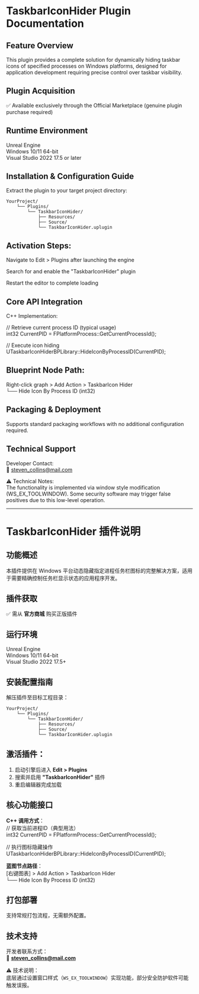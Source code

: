 TaskbarIconHider Plugin Documentation  
=

Feature Overview  
-
This plugin provides a complete solution for dynamically hiding taskbar icons of specified processes on Windows platforms, designed for application development requiring precise control over taskbar visibility.  

Plugin Acquisition  
-
✅ Available exclusively through the Official Marketplace (genuine plugin purchase required)  

Runtime Environment  
-
Unreal Engine  
Windows 10/11 64-bit  
Visual Studio 2022 17.5 or later  

Installation & Configuration Guide  
-
Extract the plugin to your target project directory:  

    YourProject/  
        └── Plugins/  
            └── TaskbarIconHider/  
                ├── Resources/  
                ├── Source/  
                └── TaskbarIconHider.uplugin
            
Activation Steps:  
-
Navigate to Edit > Plugins after launching the engine  

Search for and enable the "TaskbarIconHider" plugin  

Restart the editor to complete loading  

Core API Integration  
-
C++ Implementation:  

// Retrieve current process ID (typical usage)  
int32 CurrentPID = FPlatformProcess::GetCurrentProcessId();  

// Execute icon hiding  
UTaskbarIconHiderBPLibrary::HideIconByProcessID(CurrentPID);  

Blueprint Node Path:
-
Right-click graph > Add Action > TaskbarIcon Hider  
└── Hide Icon By Process ID (int32)  

Packaging & Deployment  
-
Supports standard packaging workflows with no additional configuration required.  

Technical Support  
-
Developer Contact:  
📧 steven_collins@mail.com  

⚠️ Technical Notes:  
The functionality is implemented via window style modification (WS_EX_TOOLWINDOW). Some security software may trigger false positives due to this low-level operation.  

---

TaskbarIconHider 插件说明
=

功能概述
-
本插件提供在 Windows 平台动态隐藏指定进程任务栏图标的完整解决方案，适用于需要精确控制任务栏显示状态的应用程序开发。

插件获取
-
✅ 需从 **官方商城** 购买正版插件

运行环境
-
Unreal Engine  
Windows 10/11 64-bit  
Visual Studio 2022 17.5+  

安装配置指南
-

解压插件至目标工程目录：

    YourProject/  
        └── Plugins/  
            └── TaskbarIconHider/  
                ├── Resources/  
                ├── Source/  
                └── TaskbarIconHider.uplugin

激活插件：
-
1. 启动引擎后进入 **Edit > Plugins**  
2. 搜索并启用 **"TaskbarIconHider"** 插件  
3. 重启编辑器完成加载

核心功能接口
-

**C++ 调用方式**：  
// 获取当前进程ID（典型用法）  
int32 CurrentPID = FPlatformProcess::GetCurrentProcessId();  

// 执行图标隐藏操作  
UTaskbarIconHiderBPLibrary::HideIconByProcessID(CurrentPID);  

**蓝图节点路径**：  
[右键图表] > Add Action > TaskbarIcon Hider  
    └── Hide Icon By Process ID (int32)  

打包部署
-
支持常规打包流程，无需额外配置。

技术支持
-
开发者联系方式：  
📧 **steven_collins@mail.com**  

⚠️ 技术说明：  
底层通过设置窗口样式（`WS_EX_TOOLWINDOW`）实现功能，部分安全防护软件可能触发误报。
